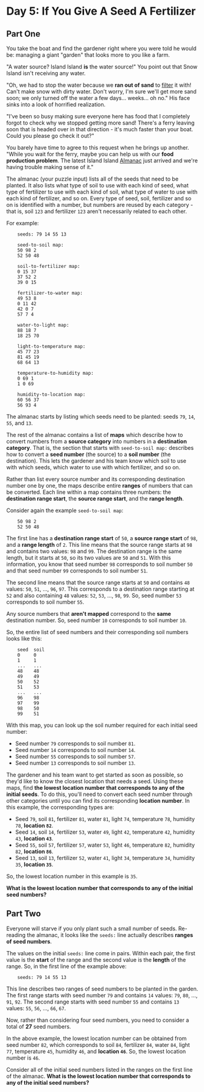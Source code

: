 # Day 5: If You Give A Seed A Fertilizer

## Part One

You take the boat and find the gardener right where you were told he
would be: managing a giant "garden" that looks more to you like a farm.

"A water source? Island Island **is** the water source!" You point out
that Snow Island isn't receiving any water.

"Oh, we had to stop the water because we **ran out of sand** to
[filter](https://en.wikipedia.org/wiki/Sand_filter) it with! Can't make
snow with dirty water. Don't worry, I'm sure we'll get more sand soon;
we only turned off the water a few days... weeks... oh no." His face
sinks into a look of horrified realization.

"I've been so busy making sure everyone here has food that I completely
forgot to check why we stopped getting more sand! There's a ferry
leaving soon that is headed over in that direction - it's much faster
than your boat. Could you please go check it out?"

You barely have time to agree to this request when he brings up another.
"While you wait for the ferry, maybe you can help us with our **food
production problem**. The latest Island Island
[Almanac](https://en.wikipedia.org/wiki/Almanac) just arrived and we're
having trouble making sense of it."

The almanac (your puzzle input) lists all of the seeds that need to be
planted. It also lists what type of soil to use with each kind of seed,
what type of fertilizer to use with each kind of soil, what type of
water to use with each kind of fertilizer, and so on. Every type of
seed, soil, fertilizer and so on is identified with a number, but
numbers are reused by each category - that is, soil `123` and fertilizer
`123` aren't necessarily related to each other.

For example:

```
    seeds: 79 14 55 13

    seed-to-soil map:
    50 98 2
    52 50 48

    soil-to-fertilizer map:
    0 15 37
    37 52 2
    39 0 15

    fertilizer-to-water map:
    49 53 8
    0 11 42
    42 0 7
    57 7 4

    water-to-light map:
    88 18 7
    18 25 70

    light-to-temperature map:
    45 77 23
    81 45 19
    68 64 13

    temperature-to-humidity map:
    0 69 1
    1 0 69

    humidity-to-location map:
    60 56 37
    56 93 4
```

The almanac starts by listing which seeds need to be planted: seeds
`79`, `14`, `55`, and `13`.

The rest of the almanac contains a list of **maps** which describe how to
convert numbers from a **source category** into numbers in a **destination
category**. That is, the section that starts with `seed-to-soil map:`
describes how to convert a **seed number** (the source) to a **soil number**
(the destination). This lets the gardener and his team know which soil
to use with which seeds, which water to use with which fertilizer, and
so on.

Rather than list every source number and its corresponding destination
number one by one, the maps describe entire **ranges** of numbers that can
be converted. Each line within a map contains three numbers: the
**destination range start**, the **source range start**, and the **range
length**.

Consider again the example `seed-to-soil map`:

```
    50 98 2
    52 50 48
```

The first line has a **destination range start** of `50`, a **source range
start** of `98`, and a **range length** of `2`. This line means that the
source range starts at `98` and contains two values: `98` and `99`. The
destination range is the same length, but it starts at `50`, so its two
values are `50` and `51`. With this information, you know that seed
number `98` corresponds to soil number `50` and that seed number `99`
corresponds to soil number `51`.

The second line means that the source range starts at `50` and contains
`48` values: `50`, `51`, ..., `96`, `97`. This corresponds to a
destination range starting at `52` and also containing `48` values:
`52`, `53`, ..., `98`, `99`. So, seed number `53` corresponds to soil
number `55`.

Any source numbers that **aren't mapped** correspond to the **same**
destination number. So, seed number `10` corresponds to soil number
`10`.

So, the entire list of seed numbers and their corresponding soil numbers
looks like this:

```
    seed  soil
    0     0
    1     1
    ...   ...
    48    48
    49    49
    50    52
    51    53
    ...   ...
    96    98
    97    99
    98    50
    99    51
```

With this map, you can look up the soil number required for each initial
seed number:

- Seed number `79` corresponds to soil number `81`.
- Seed number `14` corresponds to soil number `14`.
- Seed number `55` corresponds to soil number `57`.
- Seed number `13` corresponds to soil number `13`.

The gardener and his team want to get started as soon as possible, so
they'd like to know the closest location that needs a seed. Using these
maps, find **the lowest location number that corresponds to any of the
initial seeds**. To do this, you'll need to convert each seed number
through other categories until you can find its corresponding **location
number**. In this example, the corresponding types are:

- Seed `79`, soil `81`, fertilizer `81`, water `81`, light `74`,
  temperature `78`, humidity `78`, **location `82`**.
- Seed `14`, soil `14`, fertilizer `53`, water `49`, light `42`,
  temperature `42`, humidity `43`, **location `43`**.
- Seed `55`, soil `57`, fertilizer `57`, water `53`, light `46`,
  temperature `82`, humidity `82`, **location `86`**.
- Seed `13`, soil `13`, fertilizer `52`, water `41`, light `34`,
  temperature `34`, humidity `35`, **location `35`**.

So, the lowest location number in this example is `35`.

**What is the lowest location number that corresponds to any of the
initial seed numbers?**

## Part Two

Everyone will starve if you only plant such a small number of seeds.
Re-reading the almanac, it looks like the `seeds:` line actually
describes **ranges of seed numbers**.

The values on the initial `seeds:` line come in pairs. Within each pair,
the first value is the **start** of the range and the second value is the
**length** of the range. So, in the first line of the example above:

```
    seeds: 79 14 55 13
```

This line describes two ranges of seed numbers to be planted in the
garden. The first range starts with seed number `79` and contains `14`
values: `79`, `80`, ..., `91`, `92`. The second range starts with seed
number `55` and contains `13` values: `55`, `56`, ..., `66`, `67`.

Now, rather than considering four seed numbers, you need to consider a
total of **27** seed numbers.

In the above example, the lowest location number can be obtained from
seed number `82`, which corresponds to soil `84`, fertilizer `84`, water
`84`, light `77`, temperature `45`, humidity `46`, and **location `46`**.
So, the lowest location number is `46`.

Consider all of the initial seed numbers listed in the ranges on the
first line of the almanac. **What is the lowest location number that
corresponds to any of the initial seed numbers?**
